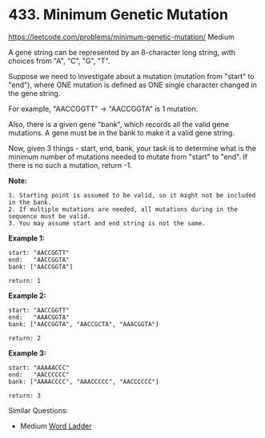 # 433. Minimum Genetic Mutation
<https://leetcode.com/problems/minimum-genetic-mutation/>
Medium

A gene string can be represented by an 8-character long string, with choices from "A", "C", "G", "T".

Suppose we need to investigate about a mutation (mutation from "start" to "end"), where ONE mutation is defined as ONE single character changed in the gene string.

For example, "AACCGGTT" -> "AACCGGTA" is 1 mutation.

Also, there is a given gene "bank", which records all the valid gene mutations. A gene must be in the bank to make it a valid gene string.

Now, given 3 things - start, end, bank, your task is to determine what is the minimum number of mutations needed to mutate from "start" to "end". If there is no such a mutation, return -1.

**Note:**

    1. Starting point is assumed to be valid, so it might not be included in the bank.
    2. If multiple mutations are needed, all mutations during in the sequence must be valid.
    3. You may assume start and end string is not the same.
 

**Example 1:**

    start: "AACCGGTT"
    end:   "AACCGGTA"
    bank: ["AACCGGTA"]

    return: 1
 

**Example 2:**

    start: "AACCGGTT"
    end:   "AAACGGTA"
    bank: ["AACCGGTA", "AACCGCTA", "AAACGGTA"]

    return: 2
 

**Example 3:**

    start: "AAAAACCC"
    end:   "AACCCCCC"
    bank: ["AAAACCCC", "AAACCCCC", "AACCCCCC"]

    return: 3

Similar Questions: 
* Medium [Word Ladder](https://leetcode.com/problems/word-ladder/)
